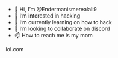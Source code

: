 - 👋 Hi, I’m @Endermanismerealali9
- 👀 I’m interested in hacking
- 🌱 I’m currently learning on how to hack
- 💞️ I’m looking to collaborate on discord
- 📫 How to reach me is my mom

<!---
Endermanismerealali9/Endermanismerealali9 is a ✨ special ✨ repository because its `README.md` (this file) appears on your GitHub profile.
You can click the Preview link to take a look at your changes.
--->
lol.com
